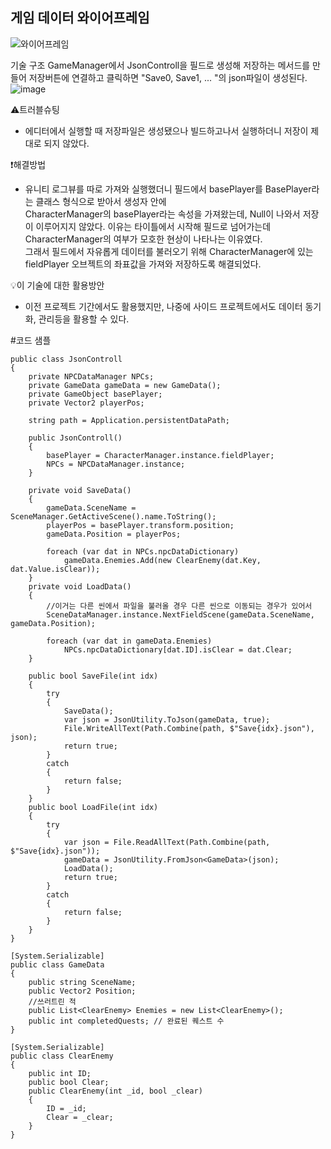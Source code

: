 <h2>게임 데이터 와이어프레임</h2>

![와이어프레임](https://github.com/user-attachments/assets/cb83e4b5-9d52-4a65-b15c-44054a6d2d80)

기술 구조
GameManager에서 JsonControll을 필드로 생성해 저장하는 메서드를 만들어
저장버튼에 연결하고 클릭하면 "Save0, Save1, ... "의 json파일이 생성된다.
![image](https://github.com/user-attachments/assets/a66d5103-3340-4fc1-a121-775f3312048f)

⚠️트러블슈팅
* 에디터에서 실행할 때 저장파일은 생성됐으나 빌드하고나서 실행하더니 저장이 제대로 되지 않았다.

❗해결방법
* 유니티 로그뷰를 따로 가져와 실행했더니 필드에서 basePlayer를 BasePlayer라는 클래스 형식으로 받아서 생성자 안에 <br>
  CharacterManager의 basePlayer라는 속성을 가져왔는데, Null이 나와서 저장이 이루어지지 않았다. 이유는 타이틀에서 시작해 필드로 넘어가는데 CharacterManager의 여부가 모호한 현상이 나타나는 이유였다. <br>
  그래서 필드에서 자유롭게 데이터를 불러오기 위해 CharacterManager에 있는 fieldPlayer 오브젝트의 좌표값을 가져와 저장하도록 해결되었다. <br>

💡이 기술에 대한 활용방안
* 이전 프로젝트 기간에서도 활용했지만, 나중에 사이드 프로젝트에서도 데이터 동기화, 관리등을 활용할 수 있다.

#코드 샘플
```
public class JsonControll
{
    private NPCDataManager NPCs;
    private GameData gameData = new GameData();
    private GameObject basePlayer;
    private Vector2 playerPos;

    string path = Application.persistentDataPath;

    public JsonControll()
    {
        basePlayer = CharacterManager.instance.fieldPlayer;
        NPCs = NPCDataManager.instance;
    }

    private void SaveData()
    {
        gameData.SceneName = SceneManager.GetActiveScene().name.ToString();
        playerPos = basePlayer.transform.position;
        gameData.Position = playerPos;

        foreach (var dat in NPCs.npcDataDictionary)
            gameData.Enemies.Add(new ClearEnemy(dat.Key, dat.Value.isClear));
    }
    private void LoadData()
    {
        //이거는 다른 씬에서 파일을 불러올 경우 다른 씬으로 이동되는 경우가 있어서
        SceneDataManager.instance.NextFieldScene(gameData.SceneName, gameData.Position);

        foreach (var dat in gameData.Enemies)
            NPCs.npcDataDictionary[dat.ID].isClear = dat.Clear;
    }

    public bool SaveFile(int idx)
    {
        try
        {
            SaveData();
            var json = JsonUtility.ToJson(gameData, true);
            File.WriteAllText(Path.Combine(path, $"Save{idx}.json"), json);
            return true;
        }
        catch
        {
            return false;
        }
    }
    public bool LoadFile(int idx)
    {
        try
        {
            var json = File.ReadAllText(Path.Combine(path, $"Save{idx}.json"));
            gameData = JsonUtility.FromJson<GameData>(json);
            LoadData();
            return true;
        }
        catch
        {
            return false;
        }
    }
}

[System.Serializable]
public class GameData
{
    public string SceneName;
    public Vector2 Position;
    //쓰러트린 적
    public List<ClearEnemy> Enemies = new List<ClearEnemy>();
    public int completedQuests; // 완료된 퀘스트 수
}

[System.Serializable]
public class ClearEnemy
{
    public int ID;
    public bool Clear;
    public ClearEnemy(int _id, bool _clear)
    {
        ID = _id;
        Clear = _clear;
    }
}
```
